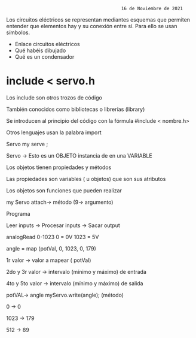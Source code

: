 
                                               16 de Noviembre de 2021
                                               
Los circuitos eléctricos se representan mediantes esquemas que permiten entender que elementos hay y su conexión entre sí. Para ello se usan símbolos.

- Enlace circuitos eléctricos
- Qué habéis dibujado
- Qué es un condensador

# include < servo.h

Los include son otros trozos de código 

También conocidos como bibliotecas o librerías (library)

Se introducen al principio del código con la fórmula #include < nombre.h>

Otros lenguajes usan la palabra import

Servo  my serve ; 

Servo → Esto es un OBJETO instancia de en una VARIABLE

Los objetos tienen propiedades y métodos

Las propiedades son variables ( u objetos) que son sus atributos

Los objetos son funciones que pueden realizar

my Servo attach→ método (9→ argumento)

Programa 

Leer inputs → Procesar inputs → Sacar output

analogRead 0-1023  0 = 0V  1023 = 5V

angle = map (potVal, 0, 1023, 0, 179)

1r valor → valor a mapear ( potVal)

2do y 3r valor → intervalo (mínimo y máximo) de entrada

4to y 5to valor → intervalo (mínimo y máximo) de salida 

potVAL→ angle                                   myServo.write(angle); (método)

0   →  0                                        

1023  → 179

512   → 89 
                                               
